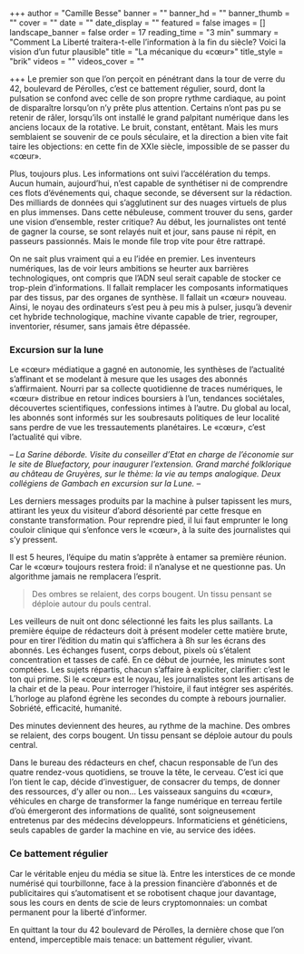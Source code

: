 +++
author = "Camille Besse"
banner = ""
banner_hd = ""
banner_thumb = ""
cover = ""
date = ""
date_display = ""
featured = false
images = []
landscape_banner = false
order = 17
reading_time = "3 min"
summary = "Comment La Liberté traitera-t-elle l’information à la fin du siècle? Voici la vision d’un futur plausible"
title = "La  mécanique  du «cœur»"
title_style = "brik"
videos = ""
videos_cover = ""

+++
Le premier son que l’on perçoit en pénétrant dans la tour de verre du 42, boulevard de Pérolles, c’est ce battement régulier, sourd, dont la pulsation se confond avec celle de son propre rythme cardiaque, au point de disparaître lorsqu’on n’y prête plus attention. Certains n’ont pas pu se retenir de râler, lorsqu’ils ont installé le grand palpitant numérique dans les anciens locaux de la rotative. Le bruit, constant, entêtant. Mais les murs semblaient se souvenir de ce pouls séculaire, et la direction a bien vite fait taire les objections: en cette fin de XXIe siècle, impossible de se passer du «cœur».

Plus, toujours plus. Les informations ont suivi l’accélération du temps. Aucun humain, aujourd’hui, n’est capable de synthétiser ni de comprendre ces flots d’événements qui, chaque seconde, se déversent sur la rédaction. Des milliards de données qui s’agglutinent sur des nuages virtuels de plus en plus immenses. Dans cette nébuleuse, comment trouver du sens, garder une vision d’ensemble, rester critique? Au début, les journalistes ont tenté de gagner la course, se sont relayés nuit et jour, sans pause ni répit, en passeurs passionnés. Mais le monde file trop vite pour être rattrapé.

On ne sait plus vraiment qui a eu l’idée en premier. Les inventeurs numériques, las de voir leurs ambitions se heurter aux barrières technologiques, ont compris que l’ADN seul serait capable de stocker ce trop-plein d’informations. Il fallait remplacer les composants informatiques par des tissus, par des organes de synthèse. Il fallait un «cœur» nouveau. Ainsi, le noyau des ordinateurs s’est peu à peu mis à pulser, jusqu’à devenir cet hybride technologique, machine vivante capable de trier, regrouper, inventorier, résumer, sans jamais être dépassée.

### Excursion sur la lune

Le «cœur» médiatique a gagné en autonomie, les synthèses de l’actualité s’affinant et se modelant à mesure que les usages des abonnés s’affirmaient. Nourri par sa collecte quotidienne de traces numériques, le «cœur» distribue en retour indices boursiers à l’un, tendances sociétales, découvertes scientifiques, confessions intimes à l’autre. Du global au local, les abonnés sont informés sur les soubresauts politiques de leur localité sans perdre de vue les tressautements planétaires. Le «cœur», c’est l’actualité qui vibre.

_– La Sarine déborde. Visite du conseiller d’Etat en charge de l’économie sur le site de Bluefactory, pour inaugurer l’extension. Grand marché folklorique au château de Gruyères, sur le thème: la vie au temps analogique. Deux collégiens de Gambach en excursion sur la Lune. –_

Les derniers messages produits par la machine à pulser tapissent les murs, attirant les yeux du visiteur d’abord désorienté par cette fresque en constante transformation. Pour reprendre pied, il lui faut emprunter le long couloir clinique qui s’enfonce vers le «cœur», à la suite des journalistes qui s’y pressent.

Il est 5 heures, l’équipe du matin s’apprête à entamer sa première réunion. Car le «cœur» toujours restera froid: il n’analyse et ne questionne pas. Un algorithme jamais ne remplacera l’esprit.

> Des ombres se relaient, des corps bougent. Un tissu pensant se déploie autour du pouls central.

Les veilleurs de nuit ont donc sélectionné les faits les plus saillants. La première équipe de rédacteurs doit à présent modeler cette matière brute, pour en tirer l’édition du matin qui s’affichera à 8h sur les écrans des abonnés. Les échanges fusent, corps debout, pixels où s’étalent concentration et tasses de café. En ce début de journée, les minutes sont comptées. Les sujets répartis, chacun s’affaire à expliciter, clarifier: c’est le ton qui prime. Si le «cœur» est le noyau, les journalistes sont les artisans de la chair et de la peau. Pour interroger l’histoire, il faut intégrer ses aspérités. L’horloge au plafond égrène les secondes du compte à rebours journalier. Sobriété, efficacité, humanité.

Des minutes deviennent des heures, au rythme de la machine. Des ombres se relaient, des corps bougent. Un tissu pensant se déploie autour du pouls central.

Dans le bureau des rédacteurs en chef, chacun responsable de l’un des quatre rendez-vous quotidiens, se trouve la tête, le cerveau. C’est ici que l’on tient le cap, décide d’investiguer, de consacrer du temps, de donner des ressources, d’y aller ou non… Les vaisseaux sanguins du «cœur», véhicules en charge de transformer la fange numérique en terreau fertile d’où émergeront des informations de qualité, sont soigneusement entretenus par des médecins développeurs. Informaticiens et généticiens, seuls capables de garder la machine en vie, au service des idées.

### Ce battement régulier

Car le véritable enjeu du média se situe là. Entre les interstices de ce monde numérisé qui tourbillonne, face à la pression financière d’abonnés et de publicitaires qui s’automatisent et se robotisent chaque jour davantage, sous les cours en dents de scie de leurs cryptomonnaies: un combat permanent pour la liberté d’informer.

En quittant la tour du 42 boulevard de Pérolles, la dernière chose que l’on entend, imperceptible mais tenace: un battement régulier, vivant.